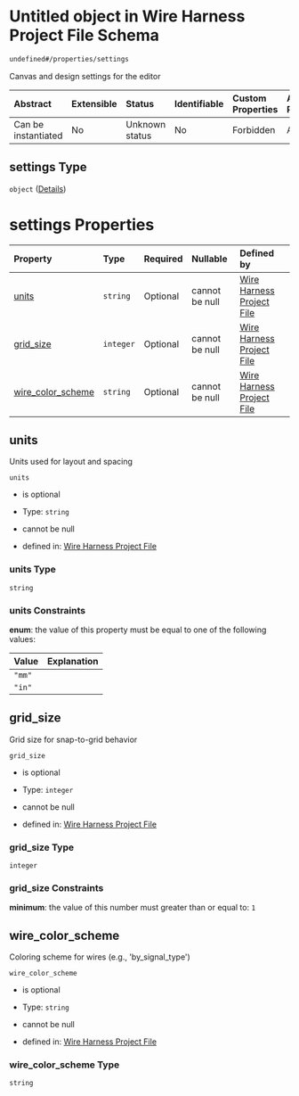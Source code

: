 # Untitled object in Wire Harness Project File Schema

```txt
undefined#/properties/settings
```

Canvas and design settings for the editor

| Abstract            | Extensible | Status         | Identifiable | Custom Properties | Additional Properties | Access Restrictions | Defined In                                                          |
| :------------------ | :--------- | :------------- | :----------- | :---------------- | :-------------------- | :------------------ | :------------------------------------------------------------------ |
| Can be instantiated | No         | Unknown status | No           | Forbidden         | Allowed               | none                | [project.schema.json\*](project.schema.json "open original schema") |

## settings Type

`object` ([Details](project-properties-settings.md))

# settings Properties

| Property                                  | Type      | Required | Nullable       | Defined by                                                                                                                                             |
| :---------------------------------------- | :-------- | :------- | :------------- | :----------------------------------------------------------------------------------------------------------------------------------------------------- |
| [units](#units)                           | `string`  | Optional | cannot be null | [Wire Harness Project File](project-properties-settings-properties-units.md "undefined#/properties/settings/properties/units")                         |
| [grid\_size](#grid_size)                  | `integer` | Optional | cannot be null | [Wire Harness Project File](project-properties-settings-properties-grid_size.md "undefined#/properties/settings/properties/grid_size")                 |
| [wire\_color\_scheme](#wire_color_scheme) | `string`  | Optional | cannot be null | [Wire Harness Project File](project-properties-settings-properties-wire_color_scheme.md "undefined#/properties/settings/properties/wire_color_scheme") |

## units

Units used for layout and spacing

`units`

* is optional

* Type: `string`

* cannot be null

* defined in: [Wire Harness Project File](project-properties-settings-properties-units.md "undefined#/properties/settings/properties/units")

### units Type

`string`

### units Constraints

**enum**: the value of this property must be equal to one of the following values:

| Value  | Explanation |
| :----- | :---------- |
| `"mm"` |             |
| `"in"` |             |

## grid\_size

Grid size for snap-to-grid behavior

`grid_size`

* is optional

* Type: `integer`

* cannot be null

* defined in: [Wire Harness Project File](project-properties-settings-properties-grid_size.md "undefined#/properties/settings/properties/grid_size")

### grid\_size Type

`integer`

### grid\_size Constraints

**minimum**: the value of this number must greater than or equal to: `1`

## wire\_color\_scheme

Coloring scheme for wires (e.g., 'by\_signal\_type')

`wire_color_scheme`

* is optional

* Type: `string`

* cannot be null

* defined in: [Wire Harness Project File](project-properties-settings-properties-wire_color_scheme.md "undefined#/properties/settings/properties/wire_color_scheme")

### wire\_color\_scheme Type

`string`
